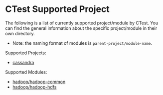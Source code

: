 # CTest Supported Project
The following is a list of currently supported project/module by CTest. You can find the general information about the specific project/module in their own directory.
- Note: the naming format of modules is `parent-project/module-name`.

Supported Projects:
- [cassandra](./cassandra/README.md)

Supported Modules:
- [hadoop/hadoop-common](./hadoop-common/README.md)
- [hadoop/hadoop-hdfs](./hadoop-hdfs/README.md)
